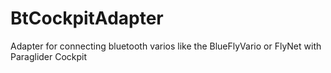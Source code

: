 BtCockpitAdapter
=================

Adapter for connecting bluetooth varios like the BlueFlyVario or FlyNet with Paraglider Cockpit
